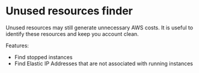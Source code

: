 # Unused resources finder

Unused resources may still generate unnecessary AWS costs. It is useful to identify these resources and keep you account clean.

Features:

- Find stopped instances
- Find Elastic IP Addresses that are not associated with running instances
